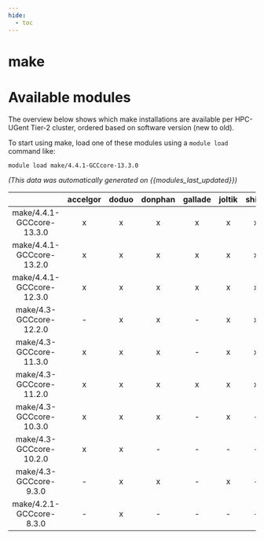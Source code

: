 ```yaml
---
hide:
  - toc
---
```


make
====

# Available modules


The overview below shows which make installations are available per HPC-UGent Tier-2 cluster, ordered based on software version (new to old).

To start using make, load one of these modules using a `module load` command like:

```shell
module load make/4.4.1-GCCcore-13.3.0
```

*(This data was automatically generated on {{modules_last_updated}})*  

| |accelgor|doduo|donphan|gallade|joltik|shinx|skitty|
| :---: | :---: | :---: | :---: | :---: | :---: | :---: | :---: |
|make/4.4.1-GCCcore-13.3.0|x|x|x|x|x|x|x|
|make/4.4.1-GCCcore-13.2.0|x|x|x|x|x|x|x|
|make/4.4.1-GCCcore-12.3.0|x|x|x|x|x|x|x|
|make/4.3-GCCcore-12.2.0|-|x|x|-|x|x|-|
|make/4.3-GCCcore-11.3.0|x|x|x|-|x|x|-|
|make/4.3-GCCcore-11.2.0|x|x|x|x|x|x|x|
|make/4.3-GCCcore-10.3.0|x|x|x|-|x|-|x|
|make/4.3-GCCcore-10.2.0|x|x|-|-|-|-|-|
|make/4.3-GCCcore-9.3.0|-|x|x|-|x|-|x|
|make/4.2.1-GCCcore-8.3.0|-|x|-|-|-|-|x|
